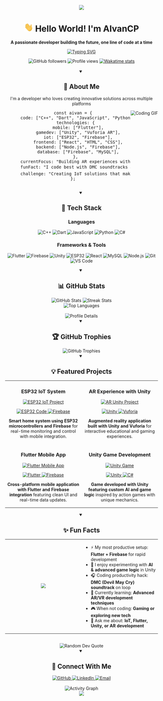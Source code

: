 <div align="center">
  <img src="https://capsule-render.vercel.app/api?type=waving&color=0:8A2BE2,100:FF69B4&height=250&section=header&text=AIvanCP&desc=Code%20%E2%80%A2%20Create%20%E2%80%A2%20Innovate&fontSize=80&animation=fadeIn&fontColor=FFFFFF&fontAlignY=30&descAlignY=55&descSize=20" />
</div>

<h1 align="center">
  <img src="https://raw.githubusercontent.com/ABSphreak/ABSphreak/master/gifs/Hi.gif" width="30px" height="30px"> 
  Hello World! I'm AIvanCP
</h1>

<p align="center">
  <b>A passionate developer building the future, one line of code at a time</b>
</p>

<p align="center">
  <a href="https://github.com/AIvanCP">
    <img src="https://readme-typing-svg.herokuapp.com?font=Fira+Code&weight=600&size=22&pause=1000&color=6C5CE7&center=true&vCenter=true&width=450&lines=IoT+Developer+%F0%9F%92%BB;AR%2FVR+Enthusiast+%F0%9F%A5%BD;Mobile+App+Developer+%F0%9F%93%B1;Always+learning+new+things+%F0%9F%94%8D" alt="Typing SVG" />
  </a>
</p>

<div align="center">
  <img src="https://img.shields.io/github/followers/AIvanCP?style=social" alt="GitHub followers" />
  <img src="https://komarev.com/ghpvc/?username=AIvanCP&color=blueviolet&style=flat-square&label=Profile+Views" alt="Profile views" />
  <a href="https://wakatime.com/@AIvanCP">
    <img src="https://wakatime.com/badge/user/018b8d92-8619-4f28-9b61-e1f56846f18e.svg" alt="Wakatime stats" />
  </a>
</div>

<br>

<div align="center">
  <details open>
    <summary><h2>💫 About Me</h2></summary>
    <p>I'm a developer who loves creating innovative solutions across multiple platforms</p>
    <img align="right" height="200" src="https://i.giphy.com/media/qgQUggAC3Pfv687qPC/giphy.webp" alt="Coding GIF" />
    <pre>
    const aivan = {
      code: ["C++", "Dart", "JavaScript", "Python", "C#"],
      technologies: {
        mobile: ["Flutter"],
        gamedev: ["Unity", "Vuforia AR"],
        iot: ["ESP32", "Firebase"],
        frontend: ["React", "HTML", "CSS"],
        backend: ["Node.js", "Firebase"],
        database: ["Firebase", "MySQL"],
      },
      currentFocus: "Building AR experiences with Unity",
      funFact: "I code best with DMC soundtracks 🎮🔥",
      challenge: "Creating IoT solutions that make life easier"
    };
    </pre>
  </details>
</div>

<div align="center">
  <details open>
    <summary><h2>🚀 Tech Stack</h2></summary>
    <h3>Languages</h3>
    <p>
      <img src="https://img.shields.io/badge/C%2B%2B-00599C?style=for-the-badge&logo=c%2B%2B&logoColor=white" alt="C++" />
      <img src="https://img.shields.io/badge/Dart-0175C2?style=for-the-badge&logo=dart&logoColor=white" alt="Dart" />
      <img src="https://img.shields.io/badge/JavaScript-F7DF1E?style=for-the-badge&logo=javascript&logoColor=black" alt="JavaScript" /> 
      <img src="https://img.shields.io/badge/Python-3776AB?style=for-the-badge&logo=python&logoColor=white" alt="Python" />
      <img src="https://img.shields.io/badge/C%23-239120?style=for-the-badge&logo=c-sharp&logoColor=white" alt="C#" />
    </p>
    <h3>Frameworks & Tools</h3>
    <p>
      <img src="https://img.shields.io/badge/Flutter-02569B?style=for-the-badge&logo=flutter&logoColor=white" alt="Flutter" /> 
      <img src="https://img.shields.io/badge/Firebase-FFCA28?style=for-the-badge&logo=firebase&logoColor=black" alt="Firebase" /> 
      <img src="https://img.shields.io/badge/Unity-000000?style=for-the-badge&logo=unity&logoColor=white" alt="Unity" /> 
      <img src="https://img.shields.io/badge/ESP32-E7352C?style=for-the-badge&logo=espressif&logoColor=white" alt="ESP32" />
      <img src="https://img.shields.io/badge/React-20232A?style=for-the-badge&logo=react&logoColor=61DAFB" alt="React" />
      <img src="https://img.shields.io/badge/MySQL-4479A1?style=for-the-badge&logo=mysql&logoColor=white" alt="MySQL" />
      <img src="https://img.shields.io/badge/Node.js-339933?style=for-the-badge&logo=nodedotjs&logoColor=white" alt="Node.js" />
      <img src="https://img.shields.io/badge/Git-F05032?style=for-the-badge&logo=git&logoColor=white" alt="Git" />
      <img src="https://img.shields.io/badge/VS_Code-0078D4?style=for-the-badge&logo=visual%20studio%20code&logoColor=white" alt="VS Code" />
    </p>
  </details>
</div>

<div align="center">
  <details open>
    <summary><h2>📊 GitHub Stats</h2></summary>
    <div>
      <img width="49%" src="https://github-readme-stats.vercel.app/api?username=AIvanCP&show_icons=true&theme=tokyonight&hide_border=true&count_private=true&bg_color=0d1117&title_color=38b6ff&text_color=ffffff&icon_color=38b6ff" alt="GitHub Stats" />
      <img width="49%" src="https://github-readme-streak-stats.herokuapp.com/?user=AIvanCP&theme=tokyonight&hide_border=true&background=0d1117&ring=38b6ff&fire=38b6ff&currStreakLabel=38b6ff" alt="Streak Stats" />
    </div>
    <img width="38%" src="https://github-readme-stats.vercel.app/api/top-langs/?username=AIvanCP&layout=compact&theme=tokyonight&hide_border=true&bg_color=0d1117&title_color=38b6ff&text_color=ffffff" alt="Top Languages" />
    <br><br>
    <img src="https://github-profile-summary-cards.vercel.app/api/cards/profile-details?username=AIvanCP&theme=tokyonight" width="85%" alt="Profile Details" />
  </details>
</div>

<div align="center">
  <details open>
    <summary><h2>🏆 GitHub Trophies</h2></summary>
    <img src="https://github-profile-trophy.vercel.app/?username=AIvanCP&theme=discord&column=7&no-frame=true&no-bg=true&margin-w=15" alt="GitHub Trophies" />
  </details>
</div>

<div align="center">
  <details open>
    <summary><h2>💡 Featured Projects</h2></summary>
    <div align="center">
      <table>
        <tr>
          <td width="50%">
            <h3 align="center">ESP32 IoT System</h3>
            <div align="center">
              <a href="https://github.com/AIvanCP/iot-project" target="_blank">
                <img src="https://ik.imagekit.io/aivanthinker/projects/smart-home.png?tr=w-500,h-300" width="100%" alt="ESP32 IoT Project"/>
              </a>
              <br>
              <p>
                <a href="https://github.com/AIvanCP/iot-project" target="_blank">
                  <img src="https://img.shields.io/badge/Code-ESP32-red?style=flat-square&logo=arduino&logoColor=white" alt="ESP32 Code"/>
                </a>
                <a href="https://github.com/AIvanCP/iot-project" target="_blank">
                  <img src="https://img.shields.io/badge/Database-Firebase-yellow?style=flat-square&logo=firebase&logoColor=white" alt="Firebase"/>
                </a>
              </p>
              <p><strong>Smart home system using ESP32 microcontrollers and Firebase</strong> for real-time monitoring and control with mobile integration.</p>
            </div>
          </td>
          <td width="50%">
            <h3 align="center">AR Experience with Unity</h3>
            <div align="center">
              <a href="https://github.com/AIvanCP/ar-vuforia" target="_blank">
                <img src="https://ik.imagekit.io/aivanthinker/projects/ar-project.png?tr=w-500,h-300" width="100%" alt="AR Unity Project"/>
              </a>
              <br>
              <p>
                <a href="https://github.com/AIvanCP/ar-vuforia" target="_blank">
                  <img src="https://img.shields.io/badge/Engine-Unity-black?style=flat-square&logo=unity&logoColor=white" alt="Unity"/>
                </a>
                <a href="https://github.com/AIvanCP/ar-vuforia" target="_blank">
                  <img src="https://img.shields.io/badge/AR-Vuforia-blue?style=flat-square&logo=vuforia&logoColor=white" alt="Vuforia"/>
                </a>
              </p>
              <p><strong>Augmented reality application built with Unity and Vuforia</strong> for interactive educational and gaming experiences.</p>
            </div>
          </td>
        </tr>
        <tr>
          <td width="50%">
            <h3 align="center">Flutter Mobile App</h3>
            <div align="center">
              <a href="https://github.com/AIvanCP/flutter-app" target="_blank">
                <img src="https://ik.imagekit.io/aivanthinker/projects/flutter-app.png?tr=w-500,h-300" width="100%" alt="Flutter Mobile App"/>
              </a>
              <br>
              <p>
                <a href="https://github.com/AIvanCP/flutter-app" target="_blank">
                  <img src="https://img.shields.io/badge/Framework-Flutter-blue?style=flat-square&logo=flutter&logoColor=white" alt="Flutter"/>
                </a>
                <a href="https://github.com/AIvanCP/flutter-app" target="_blank">
                  <img src="https://img.shields.io/badge/Backend-Firebase-yellow?style=flat-square&logo=firebase&logoColor=white" alt="Firebase"/>
                </a>
              </p>
              <p><strong>Cross-platform mobile application with Flutter and Firebase integration</strong> featuring clean UI and real-time data updates.</p>
            </div>
          </td>
          <td width="50%">
            <h3 align="center">Unity Game Development</h3>
            <div align="center">
              <a href="https://github.com/AIvanCP/unity-game" target="_blank">
                <img src="https://ik.imagekit.io/aivanthinker/projects/unity-game.png?tr=w-500,h-300" width="100%" alt="Unity Game"/>
              </a>
              <br>
              <p>
                <a href="https://github.com/AIvanCP/unity-game" target="_blank">
                  <img src="https://img.shields.io/badge/Engine-Unity-black?style=flat-square&logo=unity&logoColor=white" alt="Unity"/>
                </a>
                <a href="https://github.com/AIvanCP/unity-game" target="_blank">
                  <img src="https://img.shields.io/badge/Language-C%23-green?style=flat-square&logo=c-sharp&logoColor=white" alt="C#"/>
                </a>
              </p>
              <p><strong>Game developed with Unity featuring custom AI and game logic</strong> inspired by action games with unique mechanics.</p>
            </div>
          </td>
        </tr>
      </table>
    </div>
  </details>
</div>

<div align="center">
  <details open>
    <summary><h2>✨ Fun Facts</h2></summary>
    <div align="center">
      <table border="0">
        <tr>
          <td width="50%" align="center">
            <img src="https://media.giphy.com/media/v1.Y2lkPTc5MGI3NjExaXQybnVmODFmeHB1dzZyNXF4a2ZibnQyNmNodXZnanpxdXNoamtzaSZlcD12MV9pbnRlcm5hbF9naWZfYnlfaWQmY3Q9Zw/qgQUggAC3Pfv687qPC/giphy.gif" width="180" />
          </td>
          <td width="50%">
            <ul align="left">
              <li>⚡ My most productive setup: <b>Flutter + Firebase</b> for rapid development</li>
              <li>🤖 I enjoy experimenting with <b>AI & advanced game logic</b> in Unity</li>
              <li>🎧 Coding productivity hack: <b>DMC (Devil May Cry) soundtrack</b> on loop</li>
              <li>🌱 Currently learning: <b>Advanced AR/VR development techniques</b></li>
              <li>🎮 When not coding: <b>Gaming or exploring new tech</b></li>
              <li>💬 Ask me about: <b>IoT, Flutter, Unity, or AR development</b></li>
            </ul>
          </td>
        </tr>
      </table>
    </div>
    <br>
    <div>
      <img src="https://quotes-github-readme.vercel.app/api?type=horizontal&theme=radical" alt="Random Dev Quote" />
    </div>
  </details>
</div>

<div align="center">
  <details open>
    <summary><h2>🔗 Connect With Me</h2></summary>
    <div align="center">
      <a href="https://github.com/AIvanCP">
        <img src="https://img.shields.io/badge/GitHub-100000?style=for-the-badge&logo=github&logoColor=white" alt="GitHub" />
      </a>
      <a href="https://www.linkedin.com/in/angeleo-ivan-cahya-pratama-412324334/">
        <img src="https://img.shields.io/badge/LinkedIn-0077B5?style=for-the-badge&logo=linkedin&logoColor=white" alt="LinkedIn" />
      </a>
      <a href="mailto:your-email@example.com">
        <img src="https://img.shields.io/badge/Email-D14836?style=for-the-badge&logo=gmail&logoColor=white" alt="Email" />
      </a>
    </div>
    <br>
    <div align="center">
      <img src="https://github-readme-activity-graph.vercel.app/graph?username=AIvanCP&bg_color=0d1117&color=38b6ff&line=38b6ff&point=ffffff&area=true&hide_border=true" width="90%" alt="Activity Graph" />
    </div>
  </details>
</div>

<div align="center">
  <img src="https://capsule-render.vercel.app/api?type=waving&color=0:8A2BE2,100:FF69B4&height=150&section=footer&text=Let's%20Build%20Together!&fontSize=30&fontColor=FFFFFF&animation=fadeIn&fontAlignY=70" />
</div>

<!-- Replace the imagekit.io URLs with your actual project images when available -->
<!-- Update your social media links as needed -->
<!-- You may need to sign up for a wakatime account to use that badge -->
